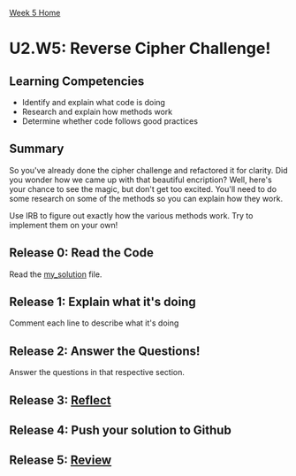 [Week 5 Home](../)

# U2.W5: Reverse Cipher Challenge!

## Learning Competencies
- Identify and explain what code is doing
- Research and explain how methods work
- Determine whether code follows good practices

## Summary
So you've already done the cipher challenge and refactored it for clarity. Did you wonder how we came up with that beautiful encription? Well, here's your chance to see the magic, but don't get too excited. You'll need to do some research on some of the methods so you can explain how they work.

Use IRB to figure out exactly how the various methods work. Try to implement them on your own!


## Release 0: Read the Code
Read the [my_solution](my_solution.rb) file.

## Release 1: Explain what it's doing
Comment each line to describe what it's doing

## Release 2: Answer the Questions!
Answer the questions in that respective section.

## Release 3: [Reflect](https://github.com/Devbootcamp/phase-0-handbook/blob/master/coding-references/reflection-guidelines.md)

## Release 4: Push your solution to Github

## Release 5: [Review](https://github.com/Devbootcamp/phase-0-handbook/blob/master/coding-references/review.md)